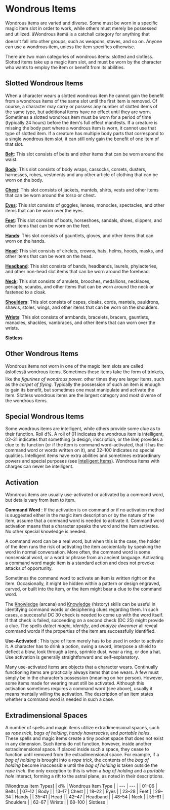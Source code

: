 # Wondrous Items

Wondrous items are varied and diverse. Some must be worn in a specific magic item slot in order to work, while others must merely be possessed and utilized. âWondrous itemâ is a catchall category for anything that doesn't fall into other groups, such as weapons, staves, and so on. Anyone can use a wondrous item, unless the item specifies otherwise.

There are two main categories of wondrous items: slotted and slotless. Slotted items take up a magic item slot, and must be worn by the character who wants to employ the item or benefit from its abilities.

## Slotted Wondrous Items

When a character wears a slotted wondrous item he cannot gain the benefit from a wondrous items of the same slot until the first item is removed. Of course, a character may carry or possess any number of slotted items of the same type, but additional items have no effect until they are worn. Sometimes a slotted wondrous item must be worn for a period of time (typically 24 hours) before the item's full effect manifests. If a creature is missing the body part where a wondrous item is worn, it cannot use that type of slotted item. If a creature has multiple body parts that correspond to a single wondrous item slot, it can still only gain the benefit of one item of that slot.

[**Belt**](/pathfinderRPG/prd/ultimateEquipment/wondrousItems/belts.html): This slot consists of belts and other items that can be worn around the waist.

[**Body**](/pathfinderRPG/prd/ultimateEquipment/wondrousItems/body.html): This slot consists of body wraps, cassocks, corsets, dusters, harnesses, robes, vestments and any other article of clothing that can be worn on the body.

[**Chest**](/pathfinderRPG/prd/ultimateEquipment/wondrousItems/chest.html): This slot consists of jackets, mantels, shirts, vests and other items that can be worn around the torso or chest.

[**Eyes**](/pathfinderRPG/prd/ultimateEquipment/wondrousItems/eyes.html): This slot consists of goggles, lenses, monocles, spectacles, and other items that can be worn over the eyes.

[**Feet**](/pathfinderRPG/prd/ultimateEquipment/wondrousItems/feet.html): This slot consists of boots, horseshoes, sandals, shoes, slippers, and other items that can be worn on the feet.

[**Hands**](/pathfinderRPG/prd/ultimateEquipment/wondrousItems/hands.html): This slot consists of gauntlets, gloves, and other items that can worn on the hands.

[**Head**](/pathfinderRPG/prd/ultimateEquipment/wondrousItems/head.html): This slot consists of circlets, crowns, hats, helms, hoods, masks, and other items that can be worn on the head.

[**Headband**](/pathfinderRPG/prd/ultimateEquipment/wondrousItems/headbands.html): This slot consists of bands, headbands, laurels, phylacteries, and other non-head slot items that can be worn around the forehead.

[**Neck**](/pathfinderRPG/prd/ultimateEquipment/wondrousItems/neck.html): This slot consists of amulets, brooches, medallions, necklaces, periapts, scarabs, and other items that can be worn around the neck or fastened to a cloak.

[**Shoulders**](/pathfinderRPG/prd/ultimateEquipment/wondrousItems/shoulders.html): This slot consists of capes, cloaks, cords, mantels, pauldrons, shawls, stoles, wings, and other items that can be worn on the shoulders.

[**Wrists**](/pathfinderRPG/prd/ultimateEquipment/wondrousItems/wrists.html): This slot consists of armbands, bracelets, bracers, gauntlets, manacles, shackles, vambraces, and other items that can worn over the wrists.

[**Slotless**](/pathfinderRPG/prd/ultimateEquipment/wondrousItems/slotless.html)

## Other Wondrous Items

Wondrous items not worn in one of the magic item slots are called âslotlessâ wondrous items. Sometimes these items take the form of trinkets, like the _figurines of wondrous power._ other times they are larger items, such as the _carpet of flying_. Typically the possession of such an item is enough to gain its benefit, but sometimes one must manipulate and activate the item. Slotless wondrous items are the largest category and most diverse of the wondrous items.

## Special Wondrous Items

Some wondrous items are intelligent, while others provide some clue as to their function. Roll d%. A roll of 01 indicates the wondrous item is intelligent, 02–31 indicates that something (a design, inscription, or the like) provides a clue to its function (or if the item is command word-activated, that it has the command word or words written on it), and 32–100 indicates no special qualities. Intelligent items have extra abilities and sometimes extraordinary powers and special purposes (see [Intelligent Items](/pathfinderRPG/prd/ultimateEquipment/artifactsAndOthers/intelligentItems.html)). Wondrous items with charges can never be intelligent.

## Activation

Wondrous items are usually use-activated or activated by a command word, but details vary from item to item.

**Command Word** : If the activation is on command or if no activation method is suggested either in the magic item description or by the nature of the item, assume that a command word is needed to activate it. Command word activation means that a character speaks the word and the item activates. No other special knowledge is needed.

A command word can be a real word, but when this is the case, the holder of the item runs the risk of activating the item accidentally by speaking the word in normal conversation. More often, the command word is some nonsensical word, or a word or phrase from an ancient language. Activating a command word magic item is a standard action and does not provoke attacks of opportunity.

Sometimes the command word to activate an item is written right on the item. Occasionally, it might be hidden within a pattern or design engraved, carved, or built into the item, or the item might bear a clue to the command word.

The [Knowledge](/pathfinderRPG/prd/skills/knowledge.html#_knowledge) (arcana) and [Knowledge](/pathfinderRPG/prd/skills/knowledge.html#_knowledge) (history) skills can be useful in identifying command words or deciphering clues regarding them. In such cases, a successful DC 30 check is needed to come up with the word itself. If that check is failed, succeeding on a second check (DC 25) might provide a clue. The spells _detect magic_, _identify_, and _analyze dweomer_ all reveal command words if the properties of the item are successfully identified.

**Use-Activated** : This type of item merely has to be used in order to activate it. A character has to drink a potion, swing a sword, interpose a shield to deflect a blow, look through a lens, sprinkle dust, wear a ring, or don a hat. Use activation is generally straightforward and self-explanatory.

Many use-activated items are objects that a character wears. Continually functioning items are practically always items that one wears. A few must simply be in the character's possession (meaning on her person). However, some items made for wearing must still be activated. Although this activation sometimes requires a command word (see above), usually it means mentally willing the activation. The description of an item states whether a command word is needed in such a case.

## Extradimensional Spaces

A number of spells and magic items utilize extradimensional spaces, such as _rope trick_, _bags of holding_, _handy haversacks_, and _portable holes_. These spells and magic items create a tiny pocket space that does not exist in any dimension. Such items do not function, however, inside another extradimensional space. If placed inside such a space, they cease to function until removed from the extradimensional space. For example, if a _bag of holding_ is brought into a _rope trick_, the contents of the _bag of holding_ become inaccessible until the _bag of holding_ is taken outside the _rope trick_. the only exception to this is when a _bag of holding_ and a _portable hole_ interact, forming a rift to the astral plane, as noted in their descriptions.

[Wondrous Item Types]
| d% | Wondrous Item Type |
| --- | --- |
| 01–06 | Belts |
| 07–12 | Body |
| 13–17 | Chest |
| 18–22 | Eyes |
| 23–28 | Feet |
| 29–34 | Hands |
| 35–41 | Head |
| 42–47 | Headband |
| 48–54 | Neck |
| 55–61 | Shoulders |
| 62–67 | Wrists |
| 68–100 | Slotless |

